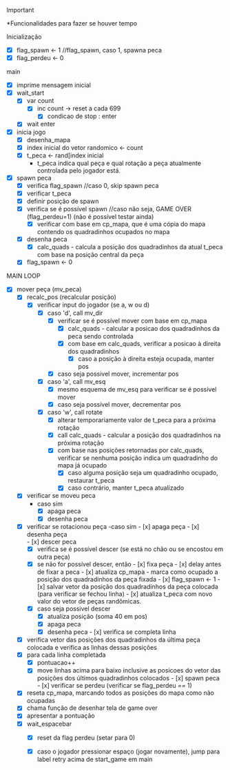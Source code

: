 
> [!IMPORTANT]
*Funcionalidades para fazer se houver tempo

Inicialização
- [x] flag_spawn <- 1 //flag_spawn, caso 1, spawna peca
- [x] flag_perdeu <- 0

main
- [x] imprime mensagem inicial 
- [x] wait_start
	- [x] var count 
		- [x] inc count -> reset a cada 699 
			- [x] condicao de stop : enter
	- [x] wait enter
- [x] inicia jogo
	- [x] desenha_mapa
	- [x] index inicial do vetor randomico <- count
	- [x] t_peca <- rand[index inicial
        - t_peca indica qual peça e qual rotação a peça atualmente controlada pelo jogador está.
- [x] spawn peca
	- [x] verifica flag_spawn //caso 0, skip spawn peca
	- [x] verificar t_peca
    - [x] definir posição de spawn
	- [x] verifica se é possível spawn //caso não seja, GAME OVER (flag_perdeu=1) (não é possível testar ainda)
        - [x] verificar com base em cp_mapa, que é uma cópia do mapa contendo os quadradinhos ocupados no mapa
	- [x] desenha peca
		- [x] calc_quads - calcula a posição dos quadradinhos da atual t_peca com base na posição central da peça
	- [x] flag_spawn <- 0

MAIN LOOP
   - [x] mover peça (mv_peca)
		- [x] recalc_pos (recalcular posição)
            - [x] verificar input do jogador (se a, w ou d)
                - [x] caso 'd', call mv_dir
                    - [x] verificar se é possível mover com base em cp_mapa
                        - [x] calc_quads - calcular a posicao dos quadradinhos da peca sendo controlada
                        - [x] com base em calc_quads, verificar a posicao à direita dos quadradinhos
                            - [x] caso a posição à direita esteja ocupada, manter pos
                    - [x] caso seja possivel mover, incrementar pos
                - [x] caso 'a', call mv_esq
                    - [x] mesmo esquema de mv_esq para verificar se é possível mover
                    - [x] caso seja possível mover, decrementar pos
                - [x] caso 'w', call rotate
                    - [x] alterar temporariamente valor de t_peca para a próxima rotação
                    - [x] call calc_quads - calcular a posição dos quadradinhos na próxima rotação 
                    - [x] com base nas posições retornadas por calc_quads, verificar se nenhuma posição indica um quadradinho do mapa já ocupado
                        - [x] caso alguma posição seja um quadradinho ocupado, restaurar t_peca
                        - [x] caso contrário, manter t_peca atualizado
		- [x] verificar se moveu peca
			- caso sim	
				- [x] apaga peca
				- [x] desenha peca
        - [x] verificar se rotacionou peça
            -caso sim
                - [x] apaga peça
                - [x] desenha peça        
	- [x] descer peca
			- [x] verifica se é possível descer (se está no chão ou se encostou em outra peça)
            - [X] se não for possível descer, então
                    - [x] fixa peça
                        - [x] delay antes de fixar a peca
                        - [x] atualiza cp_mapa - marca como ocupado a posição dos quadradinhos da peça fixada
                        - [x] flag_spawn <- 1
                        - [x] salvar vetor da posição dos quadradinhos da peça colocada (para verificar se fechou linha)
                        - [x] atualiza t_peca com novo valor do vetor de peças randômicas.
            - [x] caso seja possivel descer 
                - [x] atualiza posição (soma 40 em pos)
                - [x] apaga peca
                - [x] desenha peca
	- [x] verifica se completa linha
        - [x] verifica vetor das posições dos quadradinhos da última peça colocada e verifica as linhas dessas posições
		- [x] para cada linha completada
			- [x] pontuacao++
            - [x] move linhas acima para baixo inclusive as posicoes do vetor das posições dos últimos quadradinhos colocados
	- [x] spawn peca
	- [x] verificar se perdeu (verificar se flag_perdeu == 1)
        - [x] reseta cp_mapa, marcando todos as posições do mapa como não ocupadas
        - [x] chama função de desenhar tela de game over
        - [x] apresentar a pontuação
        - [x] wait_espacebar
            - [x] reset da flag perdeu (setar para 0)
            - [x] caso o jogador pressionar espaço (jogar novamente), jump para label retry acima de start_game em main

